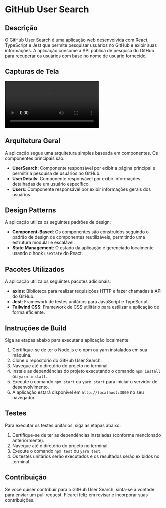# GitHub User Search

## Descrição

O GitHub User Search é uma aplicação web desenvolvida com React, TypeScript e Jest que permite pesquisar usuários no GitHub e exibir suas informações. A aplicação consome a API pública de pesquisa do GitHub para recuperar os usuários com base no nome de usuário fornecido.

## Capturas de Tela

![Tela de pesquisa de usuário e detalhes](https://github.com/luizcdribeiro/github-search/blob/eb2d95e79de3d739f5b215d75622f77617b7778f/screenshots/funcionalidades.webm)

## Arquitetura Geral

A aplicação segue uma arquitetura simples baseada em componentes. Os componentes principais são:

- **UserSearch**: Componente responsável por exibir a página principal e permitir a pesquisa de usuários no GitHub.
- **UserDetails**: Componente responsável por exibir informações detalhadas de um usuário específico.
- **Users**: Componente responsável por exibir informações gerais dos usuários.

## Design Patterns

A aplicação utiliza os seguintes padrões de design:

- **Component-Based**: Os componentes são construídos seguindo o padrão de design de componentes reutilizáveis, permitindo uma estrutura modular e escalável.
- **State Management**: O estado da aplicação é gerenciado localmente usando o hook `useState` do React.

## Pacotes Utilizados

A aplicação utiliza os seguintes pacotes adicionais:

- **axios**: Biblioteca para realizar requisições HTTP e fazer chamadas à API do GitHub.
- **Jest**: Framework de testes unitários para JavaScript e TypeScript.
- **Tailwind CSS**: Framework de CSS utilitário para estilizar a aplicação de forma eficiente.

## Instruções de Build

Siga as etapas abaixo para executar a aplicação localmente:

1. Certifique-se de ter o Node.js e o npm ou yarn instalados em sua máquina.
2. Clone o repositório do GitHub User Search.
3. Navegue até o diretório do projeto no terminal.
4. Instale as dependências do projeto executando o comando `npm install` ou `yarn install`.
5. Execute o comando `npm start` ou `yarn start` para iniciar o servidor de desenvolvimento.
6. A aplicação estará disponível em `http://localhost:3000` no seu navegador.

## Testes

Para executar os testes unitários, siga as etapas abaixo:

1. Certifique-se de ter as dependências instaladas (conforme mencionado anteriormente).
2. Navegue até o diretório do projeto no terminal.
3. Execute o comando `npm test` ou `yarn test`.
4. Os testes unitários serão executados e os resultados serão exibidos no terminal.

## Contribuição

Se você quiser contribuir para o GitHub User Search, sinta-se à vontade para enviar um pull request. Ficarei feliz em revisar e incorporar suas contribuições.

